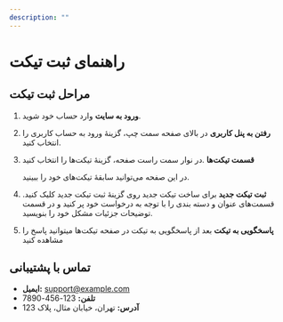 ```yaml
---
description: ""
---
```


# راهنمای ثبت تیکت


## مراحل ثبت تیکت

1. **ورود به سایت**
   وارد حساب خود شوید.

2. **رفتن به پنل کاربری**
    در بالای صفحه سمت چپ، گزینهٔ ورود به حساب کاربری را انتخاب کنید.

3. **قسمت تیکت‌ها**
    .در نوار سمت راست صفحه، گزینهٔ تیکت‌ها را انتخاب کنید
    
    در این صفحه می‌توانید سابقهٔ تیکت‌های خود را ببینید.

4. **ثبت تیکت جدید**
    برای ساخت تیکت جدید روی گزینهٔ ثبت تیکت جدید کلیک کنید.
    قسمت‌های عنوان و دسته بندی را با توجه به درخواست خود پر کنید و در قسمت توضیحات جزئیات 
    مشکل خود را بنویسید.

5. **پاسخگویی به تیکت**
    بعد از پاسخگویی به تیکت در صفحه تیکت‌ها میتوانید پاسخ را مشاهده کنید


## تماس با پشتیبانی

- **ایمیل:** support@example.com
- **تلفن:** 123-456-7890
- **آدرس:** تهران، خیابان مثال، پلاک 123